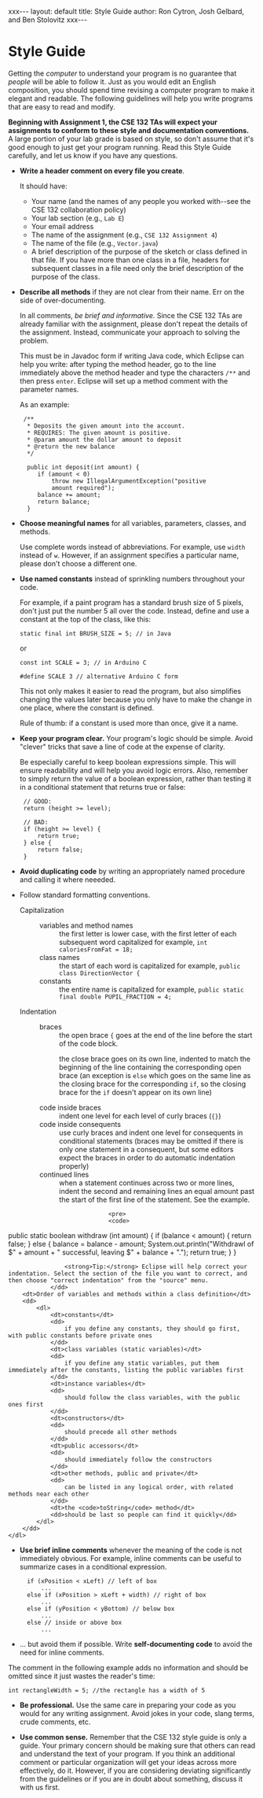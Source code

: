 xxx---
layout: default
title: Style Guide
author: Ron Cytron, Josh Gelbard, and Ben Stolovitz
xxx---

# Style Guide

Getting the _computer_ to understand your program is no guarantee that _people_ will be able to follow it. Just as you would edit an English composition, you should spend time revising a computer program to make it elegant and readable. The following guidelines will help you write programs that are easy to read and modify. 

**Beginning with Assignment 1, the CSE 132 TAs will expect your assignments to conform to these style and documentation conventions.** A large portion of your lab grade is based on style, so don\'t assume that it\'s good enough to just get your program running. Read this Style Guide carefully, and let us know if you have any questions.


-  **Write a header comment on every file you create**.

	It should have: 

    *   Your name (and the names of any people you worked with--see the CSE 132 collaboration policy)
    *   Your lab section (e.g., `Lab E`)
    *   Your email address
    *   The name of the assignment (e.g., `CSE 132 Assignment 4`)
    *   The name of the file (e.g., `Vector.java`)
    *   A brief description of the purpose of the sketch or class defined in that file. If you have more than one class in a file, headers for subsequent classes in a file need only the brief description of the purpose of the class.
-  **Describe all methods** if they are not clear from their name. Err on the side of over-documenting.
	
	In all comments, _be brief and informative._ Since the CSE 132 TAs are already familiar with the assignment, please don\'t repeat the details of the assignment. Instead, communicate your approach to solving the problem.

	This must be in Javadoc form if writing Java code, which Eclipse can help you write: after typing the method header, go to the line immediately above the method header and type the characters `/**` and then press `enter`. Eclipse will set up a method comment with the parameter names.

	As an example:

		/**
		 * Deposits the given amount into the account.
		 * REQUIRES: The given amount is positive.
		 * @param amount the dollar amount to deposit
		 * @return the new balance
		 */
		 
		 public int deposit(int amount) {
		 	if (amount < 0)
		 		throw new IllegalArgumentException("positive 
		 		amount required");
		 	balance += amount;
		 	return balance;
		 } 

-  **Choose meaningful names** for all variables, parameters, classes, and methods.

	Use complete words instead of abbreviations. For example, use `width` instead of `w`. However, if an assignment specifies a particular name, please don\'t choose a different one.
-  **Use named constants** instead of sprinkling numbers throughout your code. 

	For example, if a paint program has a standard brush size of 5 pixels, don\'t just put the number 5 all over the code. Instead, define and use a constant at the top of the class, like this:

    `static final int BRUSH_SIZE = 5; // in Java`
    
    or

    `const int SCALE = 3; // in Arduino C`

    `#define SCALE 3 // alternative Arduino C form` 

    This not only makes it easier to read the program, but also simplifies changing the values later because you only have to make the change in one place, where the constant is defined. 

    Rule of thumb: if a constant is used more than once, give it a name.
-  **Keep your program clear.** Your program\'s logic should be simple. Avoid \"clever\" tricks that save a line of code at the expense of clarity.

	Be especially careful to keep boolean expressions simple. This will ensure readability and will help you avoid logic errors. Also, remember to simply return the value of a boolean expression, rather than testing it in a conditional statement that returns true or false:

		// GOOD:
		return (height >= level);
		
		// BAD:
		if (height >= level) {
			return true;
		} else {
			return false;
		}

- **Avoid duplicating code** by writing an appropriately named procedure and calling it where neeeded.
- Follow standard formatting conventions.

	<dl markdown="0">
		<dt>Capitalization</dt>
		<dd>
			<dl>
				<dt>variables and method names</dt>
				<dd>
					the first letter is lower case, with the first letter of each subsequent word capitalized  
					for example, <code>int caloriesFromFat = 18;</code>
				</dd>
				<dt>class names</dt>
				<dd>
					the start of each word is capitalized  
					for example, <code>public class DirectionVector {</code>
				</dd>
				<dt>constants</dt>
				<dd>
					the entire name is capitalized  
					for example, <code>public static final double PUPIL_FRACTION = 4;</code>
				</dd>
			</dl>
		</dd>
		<dt>Indentation</dt>
		<dd>
			<dl>
				<dt>braces</dt>
				<dd>
					the open brace <code>{</code> goes at the end of the line before the start of the code block.
					<p>
						the close brace goes on its own line, indented to match the beginning of the line containing the corresponding open brace (an exception is <code>else</code> which goes on the same line as the closing brace for the corresponding <code>if</code>, so the closing brace for the <code>if</code> doesn't appear on its own line)
					</p>
				</dd>
				<dt>code inside braces</dt>
				<dd>
					indent one level for each level of curly braces (<code>{}</code>)
				</dd>
				<dt>code inside consequents</dt>
				<dd>
					use curly braces and indent one level for consequents in conditional statements (braces may be omitted if there is only one statement in a consequent, but some editors expect the braces in order to do automatic indentation properly)
				</dd>
				<dt>continued lines</dt>
				<dd>
					when a statement continues across two or more lines, indent the second and remaining lines an equal amount past the start of the first line of the statement. See the example.

					<pre>
					<code>
public static boolean withdraw (int amount) {
	if (balance < amount) {
		return false;
	} else {
		balance = balance - amount;
		System.out.println("Withdrawl of $" + 
		amount + " successful, leaving $" 
		+ balance + ".");
		return true;
	}
}
</code></pre>

					<strong>Tip:</strong> Eclipse will help correct your indentation. Select the section of the file you want to correct, and then choose "correct indentation" from the "source" menu.
				</dd>
		<dt>Order of variables and methods within a class definition</dt>
		<dd>
			<dl>
				<dt>constants</dt>
				<dd>
					if you define any constants, they should go first, with public constants before private ones
				</dd>
				<dt>class variables (static variables)</dt>
				<dd>
					if you define any static variables, put them immediately after the constants, listing the public variables first
				</dd>
				<dt>instance variables</dt>
				<dd>
					should follow the class variables, with the public ones first
				</dd>
				<dt>constructors</dt>
				<dd>
					should precede all other methods
				</dd>
				<dt>public accessors</dt>
				<dd>
					should immediately follow the constructors
				</dd>
				<dt>other methods, public and private</dt>
				<dd>
					can be listed in any logical order, with related methods near each other
				</dd>
				<dt>the <code>toString</code> method</dt>
				<dd>should be last so people can find it quickly</dd>
			</dl>
		</dd>
	</dl>  

- **Use brief inline comments** whenever the meaning of the code is not immediately obvious. For example, inline comments can be useful to summarize cases in a conditional expression.

		if (xPosition < xLeft) // left of box
			...
		else if (xPosition > xLeft + width) // right of box
			...
		else if (yPosition < yBottom) // below box
			...
		else // inside or above box
			...


- \.\.\. but avoid them if possible. Write **self-documenting code** to avoid the need for inline comments. 

The comment in the following example adds no information and should be omitted since it just wastes the reader\'s time:

`int rectangleWidth = 5; //the rectangle has a width of 5`

-  **Be professional.** Use the same care in preparing your code as you would for any writing assignment. Avoid jokes in your code, slang terms, crude comments, etc.

-  **Use common sense.** Remember that the CSE 132 style guide is only a guide. Your primary concern should be making sure that others can read and understand the text of your program. If you think an additional comment or particular organization will get your ideas across more effectively, do it. However, if you are considering deviating significantly from the guidelines or if you are in doubt about something, discuss it with us first.
